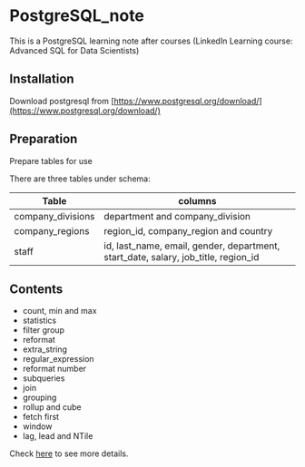 # PostgreSQL_note

This is a PostgreSQL learning note after courses (LinkedIn Learning course: Advanced SQL for Data Scientists)

## Installation 

Download postgresql from [https://www.postgresql.org/download/](https://www.postgresql.org/download/)

## Preparation 

Prepare tables for use

There are three tables under schema:

|  Table  | columns |
|  ----  | ----  |
| company_divisions  | department and company_division |
| company_regions | region_id, company_region and country |
| staff  | id, last_name, email, gender, department, start_date, salary, job_title, region_id |

## Contents

- count, min and max
- statistics
- filter group
- reformat
- extra_string 
- regular_expression
- reformat number
- subqueries
- join
- grouping
- rollup and cube
- fetch first
- window
- lag, lead and NTile


Check [here](https://github.com/ct627/PostgreSQL_note/blob/master/sql.sql) to see more details. 



